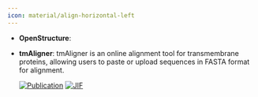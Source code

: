 ```yaml
---
icon: material/align-horizontal-left
---
```





- **OpenStructure**:   




- **tmAligner**: tmAligner is an online alignment tool for transmembrane proteins, allowing users to paste or upload sequences in FASTA format for alignment.  

    [![Publication](https://img.shields.io/badge/Publication-Citations:2915-blue?style=for-the-badge&logo=bookstack)](https://doi.org/10.1093/nar/gki524) 
    [![JIF](https://img.shields.io/badge/Impact_Factor-16.60-purple?style=for-the-badge&logo=academia)](https://doi.org/10.1093/nar/gki524)


